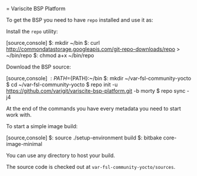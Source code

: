 = Variscite BSP Platform

To get the BSP you need to have `repo` installed and use it as:

Install the `repo` utility:

[source,console]
$: mkdir ~/bin
$: curl http://commondatastorage.googleapis.com/git-repo-downloads/repo > ~/bin/repo
$: chmod a+x ~/bin/repo

Download the BSP source:

[source,console]
$: PATH=${PATH}:~/bin
$: mkdir ~/var-fsl-community-yocto
$ cd ~/var-fsl-community-yocto
$ repo init -u https://github.com/varigit/variscite-bsp-platform.git -b morty
$ repo sync -j4

At the end of the commands you have every metadata you need to start work with.

To start a simple image build:

[source,console]
$: source ./setup-environment build
$: bitbake core-image-minimal

You can use any directory to host your build.

The source code is checked out at `var-fsl-community-yocto/sources`.
